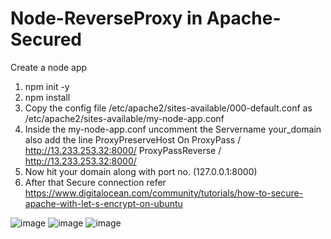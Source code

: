 # Node-ReverseProxy in Apache-Secured
 Create a node app 
 1. npm init -y
 2. npm install
 3. Copy the  config file /etc/apache2/sites-available/000-default.conf as /etc/apache2/sites-available/my-node-app.conf
 4. Inside the my-node-app.conf uncomment the Servername your_domain also add the line
        ProxyPreserveHost On
        ProxyPass / http://13.233.253.32:8000/
        ProxyPassReverse / http://13.233.253.32:8000/
5. Now hit your domain along with port no. (127.0.0.1:8000)
6. After that Secure connection refer https://www.digitalocean.com/community/tutorials/how-to-secure-apache-with-let-s-encrypt-on-ubuntu

![image](https://github.com/abinoveramesh20/Node-ReverseProxy-Secured/assets/145929189/9947580a-5b6d-4333-b1ac-b39724e8c5b7)
![image](https://github.com/abinoveramesh20/Node-ReverseProxy-Secured/assets/145929189/5ab77f19-91d1-477f-ab44-030e5565c2e9)
![image](https://github.com/abinoveramesh20/Node-ReverseProxy-Secured/assets/145929189/c73283a2-18a8-4169-bafe-43efc524355b)

